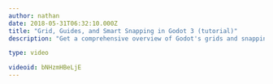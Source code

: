 ```yaml
---
author: nathan
date: 2018-05-31T06:32:10.000Z
title: "Grid, Guides, and Smart Snapping in Godot 3 (tutorial)"
description: "Get a comprehensive overview of Godot's grids and snapping options!"

type: video

videoid: bNHzmHBeLjE
---
```


